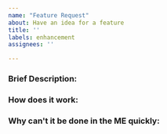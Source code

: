 ```yaml
---
name: "Feature Request"
about: Have an idea for a feature
title: ''
labels: enhancement 
assignees: ''

---
```


### Brief Description: 
 <!--What is the feature -->

### How does it work: 
 <!-- How do you think it should work in terms of the UI and in mission -->

### Why can't it be done in the ME quickly: 
 <!-- Many things can be done in the ME quickly, tell us how it will save time -->
